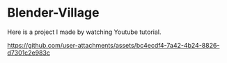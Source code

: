 # Blender-Village
Here is a project I made by watching Youtube tutorial.

https://github.com/user-attachments/assets/bc4ecdf4-7a42-4b24-8826-d7301c2e983c

